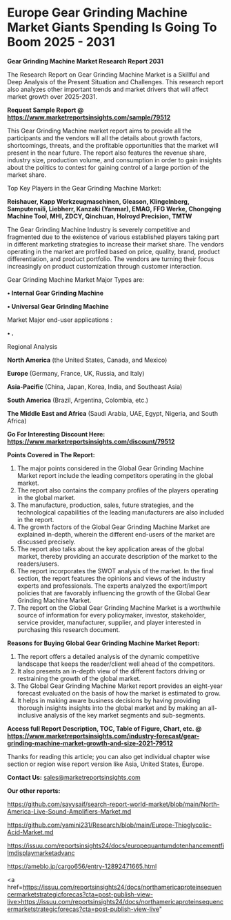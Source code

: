 # Europe Gear Grinding Machine Market Giants Spending Is Going To Boom 2025 - 2031

<strong>Gear Grinding Machine Market Research Report 2031</strong>

The Research Report on Gear Grinding Machine Market is a Skillful and Deep Analysis of the Present Situation and Challenges. This research report also analyzes other important trends and market drivers that will affect market growth over 2025-2031.

<strong>Request Sample Report @ <a href=https://www.marketreportsinsights.com/sample/79512>https://www.marketreportsinsights.com/sample/79512</a></strong>

This Gear Grinding Machine market report aims to provide all the participants and the vendors will all the details about growth factors, shortcomings, threats, and the profitable opportunities that the market will present in the near future. The report also features the revenue share, industry size, production volume, and consumption in order to gain insights about the politics to contest for gaining control of a large portion of the market share.

Top Key Players in the Gear Grinding Machine Market:

<strong>Reishauer, Kapp Werkzeugmaschinen, Gleason, Klingelnberg, Samputensili, Liebherr, Kanzaki (Yanmar), EMAG, FFG Werke, Chongqing Machine Tool, MHI, ZDCY, Qinchuan, Holroyd Precision, TMTW</strong>

The Gear Grinding Machine Industry is severely competitive and fragmented due to the existence of various established players taking part in different marketing strategies to increase their market share. The vendors operating in the market are profiled based on price, quality, brand, product differentiation, and product portfolio. The vendors are turning their focus increasingly on product customization through customer interaction.

Gear Grinding Machine Market Major Types are:

<strong>• Internal Gear Grinding Machine

• Universal Gear Grinding Machine</strong>

Market Major end-user applications :

<strong>• .</strong>

Regional Analysis

</u><strong><b>North America</b></strong> (the United States, Canada, and Mexico)

<strong><b>Europe </b></strong>(Germany, France, UK, Russia, and Italy)

<strong><b>Asia-Pacific</b></strong> (China, Japan, Korea, India, and Southeast Asia)

<strong><b>South America</b></strong> (Brazil, Argentina, Colombia, etc.)

<strong><b>The Middle East and Africa</b></strong> (Saudi Arabia, UAE, Egypt, Nigeria, and South Africa)

<strong>Go For Interesting Discount Here: <a href=https://www.marketreportsinsights.com/discount/79512>https://www.marketreportsinsights.com/discount/79512</a></strong>

<strong>Points Covered in The Report:</strong>
<ol>
  <li>The major points considered in the Global Gear Grinding Machine Market report include the leading competitors operating in the global market.</li>
  <li>The report also contains the company profiles of the players operating in the global market.</li>
  <li>The manufacture, production, sales, future strategies, and the technological capabilities of the leading manufacturers are also included in the report.</li>
  <li>The growth factors of the Global Gear Grinding Machine Market are explained in-depth, wherein the different end-users of the market are discussed precisely.</li>
  <li>The report also talks about the key application areas of the global market, thereby providing an accurate description of the market to the readers/users.</li>
  <li>The report incorporates the SWOT analysis of the market. In the final section, the report features the opinions and views of the industry experts and professionals. The experts analyzed the export/import policies that are favorably influencing the growth of the Global Gear Grinding Machine Market.</li>
  <li>The report on the Global Gear Grinding Machine Market is a worthwhile source of information for every policymaker, investor, stakeholder, service provider, manufacturer, supplier, and player interested in purchasing this research document.</li>
</ol>
<strong>Reasons for Buying Global Gear Grinding Machine Market Report:</strong>

<ol>
  <li>The report offers a detailed analysis of the dynamic competitive landscape that keeps the reader/client well ahead of the competitors.</li>
  <li>It also presents an in-depth view of the different factors driving or restraining the growth of the global market.</li>
  <li>The Global Gear Grinding Machine Market report provides an eight-year forecast evaluated on the basis of how the market is estimated to grow.</li>
  <li>It helps in making aware business decisions by having providing thorough insights insights into the global market and by making an all-inclusive analysis of the key market segments and sub-segments.</li>
</ol>
<strong>Access full Report Description, TOC, Table of Figure, Chart, etc. @ <a href=https://www.marketreportsinsights.com/industry-forecast/gear-grinding-machine-market-growth-and-size-2021-79512>https://www.marketreportsinsights.com/industry-forecast/gear-grinding-machine-market-growth-and-size-2021-79512</a></strong>


Thanks for reading this article; you can also get individual chapter wise section or region wise report version like Asia, United States, Europe.

<strong>Contact Us:</strong>
sales@marketreportsinsights.com

<strong>Our other reports:</strong>

<a href=https://github.com/sayysaif/search-report-world-market/blob/main/North-America-Live-Sound-Amplifiers-Market.md>https://github.com/sayysaif/search-report-world-market/blob/main/North-America-Live-Sound-Amplifiers-Market.md</a>

<a href=https://github.com/yamini231/Research/blob/main/Europe-Thioglycolic-Acid-Market.md>https://github.com/yamini231/Research/blob/main/Europe-Thioglycolic-Acid-Market.md</a>

<a href=https://issuu.com/reportsinsights24/docs/europequantumdotenhancementfilmdisplaymarketadvanc>https://issuu.com/reportsinsights24/docs/europequantumdotenhancementfilmdisplaymarketadvanc</a>

<a href=https://ameblo.jp/cargo656/entry-12892471665.html>https://ameblo.jp/cargo656/entry-12892471665.html</a>

<a href=https://issuu.com/reportsinsights24/docs/northamericaproteinsequencermarketstrategicforecas?cta=post-publish-view-live>https://issuu.com/reportsinsights24/docs/northamericaproteinsequencermarketstrategicforecas?cta=post-publish-view-live</a>"
